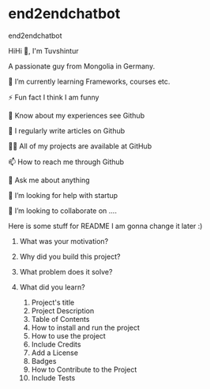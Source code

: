# end2endchatbot
end2endchatbot

HiHi 👋, I'm Tuvshintur

A passionate guy from Mongolia in Germany.


🌱 I’m currently learning Frameworks, courses etc.

⚡ Fun fact I think I am funny

📄 Know about my experiences see Github

📝 I regularly write articles on Github

👨‍💻 All of my projects are available at GitHub

📫 How to reach me through Github

💬 Ask me about anything

🤝 I’m looking for help with startup

👯 I’m looking to collaborate on ....



Here is some stuff for README I am gonna change it later :)



1. What was your motivation?
2. Why did you build this project?
3. What problem does it solve?
4. What did you learn?

	1. Project's title
	2. Project Description
	3. Table of Contents
	4. How to install and run the project
	5. How to use the project
	6. Include Credits
	7. Add a License
	8. Badges
	9. How to Contribute to the Project
	10. Include Tests


	
